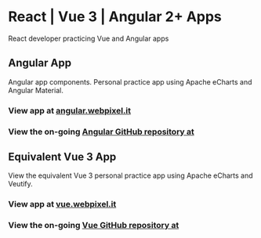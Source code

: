 # React | Vue 3 | Angular 2+ Apps

React developer practicing Vue and Angular apps

## Angular App

Angular app components. Personal practice app using Apache eCharts and Angular Material.

### View app at [angular.webpixel.it](https://angular.webpixel.it/)

### View the on-going [Angular GitHub repository at](https://github.com/WebPixel-it/angular-app)

## Equivalent Vue 3 App

View the equivalent Vue 3 personal practice app using Apache eCharts and Veutify.

### View app at [vue.webpixel.it](https://vue.webpixel.it/)

### View the on-going [Vue GitHub repository at](https://github.com/WebPixel-it/vue-test)
